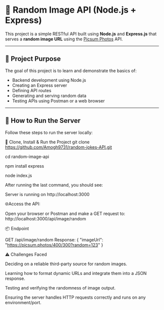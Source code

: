 # 📸 Random Image API (Node.js + Express)

This project is a simple RESTful API built using **Node.js** and **Express.js** that serves a **random image URL** using the [Picsum Photos](https://picsum.photos/) API.

---

## 🎯 Project Purpose

The goal of this project is to learn and demonstrate the basics of:
- Backend development using Node.js
- Creating an Express server
- Defining API routes
- Generating and serving random data
- Testing APIs using Postman or a web browser

---

## 🚀 How to Run the Server

Follow these steps to run the server locally:

📂 Clone, Install & Run the Project
git clone https://github.com/Amogh9731/random-jokes-API.git

cd random-image-api

npm install express

node index.js

After running the last command, you should see:

Server is running on http://localhost:3000



🌐Access the API:

Open your browser or Postman and make a GET request to: http://localhost:3000/api/image/random



📦 Endpoint

GET /api/image/random
Response:
{
  "imageUrl": "https://picsum.photos/400/300?random=123"
}



⚠️ Challenges Faced

Deciding on a reliable third-party source for random images.

Learning how to format dynamic URLs and integrate them into a JSON response.

Testing and verifying the randomness of image output.

Ensuring the server handles HTTP requests correctly and runs on any environment/port.


